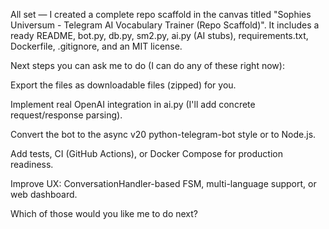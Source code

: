 All set — I created a complete repo scaffold in the canvas titled "Sophies Universum - Telegram AI Vocabulary Trainer (Repo Scaffold)". It includes a ready README, bot.py, db.py, sm2.py, ai.py (AI stubs), requirements.txt, Dockerfile, .gitignore, and an MIT license.

Next steps you can ask me to do (I can do any of these right now):

Export the files as downloadable files (zipped) for you.

Implement real OpenAI integration in ai.py (I'll add concrete request/response parsing).

Convert the bot to the async v20 python-telegram-bot style or to Node.js.

Add tests, CI (GitHub Actions), or Docker Compose for production readiness.

Improve UX: ConversationHandler-based FSM, multi-language support, or web dashboard.

Which of those would you like me to do next?
